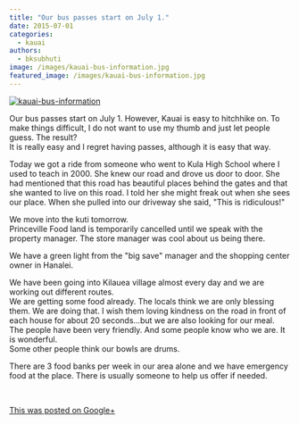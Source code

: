 ```yaml
---
title: "Our bus passes start on July 1."
date: 2015-07-01
categories: 
  - kauai
authors: 
  - bksubhuti
image: /images/kauai-bus-information.jpg
featured_image: /images/kauai-bus-information.jpg
---
```


[![kauai-bus-information](/images/kauai-bus-information.jpg)](/images/2015/07/kauai-bus-information.jpg)

Our bus passes start on July 1. However, Kauai is easy to hitchhike on. To make things difficult, I do not want to use my thumb and just let people guess. The result?  
It is really easy and I regret having passes, although it is easy that way.  
  
Today we got a ride from someone who went to Kula High School where I used to teach in 2000. She knew our road and drove us door to door. She had mentioned that this road has beautiful places behind the gates and that she wanted to live on this road. I told her she might freak out when she sees our place. When she pulled into our driveway she said, "This is ridiculous!"  
  
We move into the kuti tomorrow.  
Princeville Food land is temporarily cancelled until we speak with the property manager. The store manager was cool about us being there.  
  
We have a green light from the "big save" manager and the shopping center owner in Hanalei.  
  
We have been going into Kilauea village almost every day and we are working out different routes.  
We are getting some food already. The locals think we are only blessing them. We are doing that. I wish them loving kindness on the road in front of each house for about 20 seconds...but we are also looking for our meal.  
The people have been very friendly. And some people know who we are. It is wonderful.  
Some other people think our bowls are drums.  
  
There are 3 food banks per week in our area alone and we have emergency food at the place. There is usually someone to help us offer if needed.  
  
﻿

[This was posted on Google+](https://plus.google.com/+BhikkhuSubhuti/posts/UMPMSpdWx88)